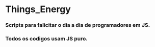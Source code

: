 # Things_Energy
 ### Scripts para falicitar o dia a dia de programadores em JS.
 ### Todos os codigos usam JS puro.
